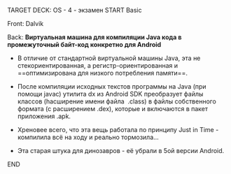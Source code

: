 TARGET DECK: OS - 4 - экзамен
START
Basic

Front: Dalvik

Back: **Виртуальная машина для компиляции Java кода в промежуточный байт-код конкретно для Android**

- В отличие от стандартной виртуальной машины Java, эта не стекориентированная, а регистр-ориентированная и ==оптимизирована для низкого потребления памяти==.

- После компиляции исходных текстов программы на Java (при помощи javac) утилита dx из Android SDK преобразует файлы классов (hасширение имени файла  .class) в файлы собственного формата (с расширением .dex), которые и включаются в пакет приложения .apk.

- Хреновее всего, что эта вещь работала по принципу Just in Time - компилила всё на ходу и реально тормозила...

- Эта старая штука для динозавров - её убрали в 5ой версии Android.

END
